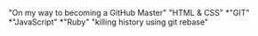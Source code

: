 "On my way to becoming a GitHub Master" 
"HTML & CSS"
*"GIT"
*"JavaScript"
*"Ruby"
"killing history using git rebase"